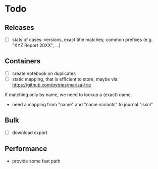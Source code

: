# Todo

## Releases

* [ ] stats of cases: versions, exact title matches; common prefixes (e.g. "XYZ Report 20XX", ...)

## Containers

* [ ] create notebook on duplicates
* [ ] static mapping, that is efficient to store, maybe via: https://github.com/pytries/marisa-trie

If matching only by name, we need to lookup a (exact) name.

* need a mapping from "name" and "name variants" to journal "issnl"

## Bulk

* [ ] download export

## Performance

* provide some fast path

